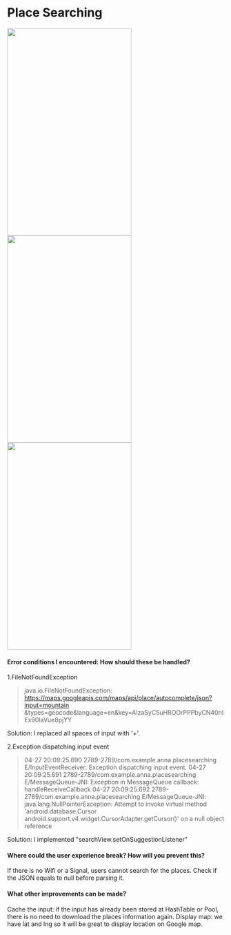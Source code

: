 # Place Searching

<img src="http://i.imgur.com/3Uq0joD.png" width="288" height="480" />
<img src="http://i.imgur.com/amrni57.png" width="288" height="480" />
<img src="http://i.imgur.com/Bky2fzS.png" width="288" height="480" />

#### Error conditions I encountered: How should these be handled?

1.FileNotFoundException

>  java.io.FileNotFoundException: https://maps.googleapis.com/maps/api/place/autocomplete/json?input=mountain &types=geocode&language=en&key=AIzaSyC5uHROOrPPPbyCN40nIEx90laVue8pjYY

Solution: I replaced all spaces of input with '+'.

2.Exception dispatching input event

> 04-27 20:09:25.690 2789-2789/com.example.anna.placesearching E/InputEventReceiver: Exception dispatching input event.
04-27 20:09:25.691 2789-2789/com.example.anna.placesearching E/MessageQueue-JNI: Exception in MessageQueue callback: handleReceiveCallback
04-27 20:09:25.692 2789-2789/com.example.anna.placesearching E/MessageQueue-JNI: java.lang.NullPointerException: Attempt to invoke virtual method 'android.database.Cursor android.support.v4.widget.CursorAdapter.getCursor()' on a null object reference

Solution: I implemented "searchView.setOnSuggestionListener" 

#### Where could the user experience break? How will you prevent this?

If there is no Wifi or a Signal, users cannot search for the places. Check if the JSON equals to null before parsing it.

#### What other improvements can be made?

Cache the input: if the input has already been stored at HashTable or Pool, there is no need to download the places information again.
Display map: we have lat and lng so it will be great to display location on Google map.

